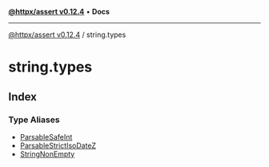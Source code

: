 [**@httpx/assert v0.12.4**](../README.md) • **Docs**

***

[@httpx/assert v0.12.4](../README.md) / string.types

# string.types

## Index

### Type Aliases

- [ParsableSafeInt](type-aliases/ParsableSafeInt.md)
- [ParsableStrictIsoDateZ](type-aliases/ParsableStrictIsoDateZ.md)
- [StringNonEmpty](type-aliases/StringNonEmpty.md)
